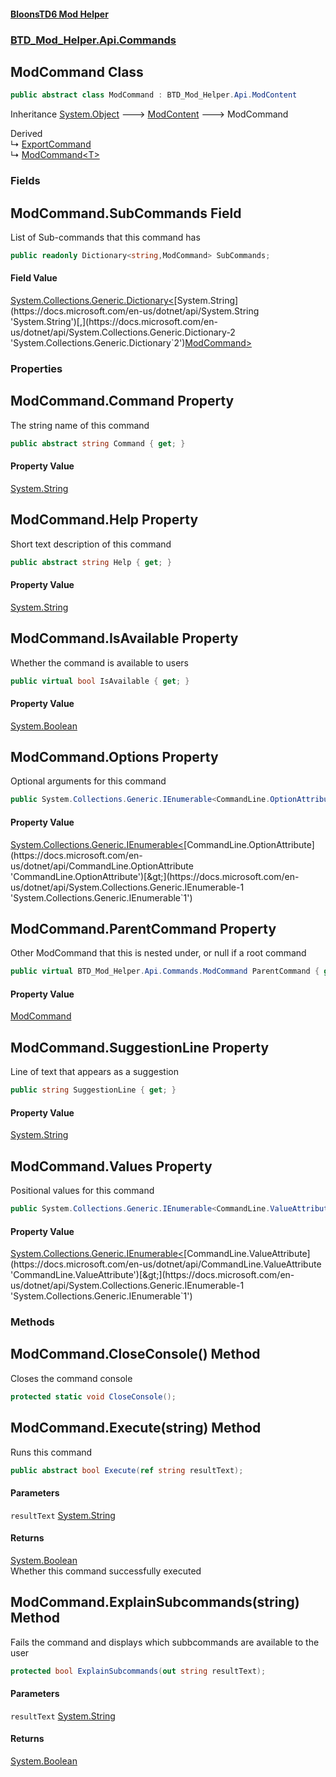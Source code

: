 #### [BloonsTD6 Mod Helper](README.md 'README')
### [BTD_Mod_Helper.Api.Commands](README.md#BTD_Mod_Helper.Api.Commands 'BTD_Mod_Helper.Api.Commands')

## ModCommand Class

```csharp
public abstract class ModCommand : BTD_Mod_Helper.Api.ModContent
```

Inheritance [System.Object](https://docs.microsoft.com/en-us/dotnet/api/System.Object 'System.Object') &#129106; [ModContent](BTD_Mod_Helper.Api.ModContent.md 'BTD_Mod_Helper.Api.ModContent') &#129106; ModCommand

Derived  
&#8627; [ExportCommand](BTD_Mod_Helper.Api.Commands.ExportCommand.md 'BTD_Mod_Helper.Api.Commands.ExportCommand')  
&#8627; [ModCommand&lt;T&gt;](BTD_Mod_Helper.Api.Commands.ModCommand_T_.md 'BTD_Mod_Helper.Api.Commands.ModCommand<T>')
### Fields

<a name='BTD_Mod_Helper.Api.Commands.ModCommand.SubCommands'></a>

## ModCommand.SubCommands Field

List of Sub-commands that this command has

```csharp
public readonly Dictionary<string,ModCommand> SubCommands;
```

#### Field Value
[System.Collections.Generic.Dictionary&lt;](https://docs.microsoft.com/en-us/dotnet/api/System.Collections.Generic.Dictionary-2 'System.Collections.Generic.Dictionary`2')[System.String](https://docs.microsoft.com/en-us/dotnet/api/System.String 'System.String')[,](https://docs.microsoft.com/en-us/dotnet/api/System.Collections.Generic.Dictionary-2 'System.Collections.Generic.Dictionary`2')[ModCommand](BTD_Mod_Helper.Api.Commands.ModCommand.md 'BTD_Mod_Helper.Api.Commands.ModCommand')[&gt;](https://docs.microsoft.com/en-us/dotnet/api/System.Collections.Generic.Dictionary-2 'System.Collections.Generic.Dictionary`2')
### Properties

<a name='BTD_Mod_Helper.Api.Commands.ModCommand.Command'></a>

## ModCommand.Command Property

The string name of this command

```csharp
public abstract string Command { get; }
```

#### Property Value
[System.String](https://docs.microsoft.com/en-us/dotnet/api/System.String 'System.String')

<a name='BTD_Mod_Helper.Api.Commands.ModCommand.Help'></a>

## ModCommand.Help Property

Short text description of this command

```csharp
public abstract string Help { get; }
```

#### Property Value
[System.String](https://docs.microsoft.com/en-us/dotnet/api/System.String 'System.String')

<a name='BTD_Mod_Helper.Api.Commands.ModCommand.IsAvailable'></a>

## ModCommand.IsAvailable Property

Whether the command is available to users

```csharp
public virtual bool IsAvailable { get; }
```

#### Property Value
[System.Boolean](https://docs.microsoft.com/en-us/dotnet/api/System.Boolean 'System.Boolean')

<a name='BTD_Mod_Helper.Api.Commands.ModCommand.Options'></a>

## ModCommand.Options Property

Optional arguments for this command

```csharp
public System.Collections.Generic.IEnumerable<CommandLine.OptionAttribute> Options { get; }
```

#### Property Value
[System.Collections.Generic.IEnumerable&lt;](https://docs.microsoft.com/en-us/dotnet/api/System.Collections.Generic.IEnumerable-1 'System.Collections.Generic.IEnumerable`1')[CommandLine.OptionAttribute](https://docs.microsoft.com/en-us/dotnet/api/CommandLine.OptionAttribute 'CommandLine.OptionAttribute')[&gt;](https://docs.microsoft.com/en-us/dotnet/api/System.Collections.Generic.IEnumerable-1 'System.Collections.Generic.IEnumerable`1')

<a name='BTD_Mod_Helper.Api.Commands.ModCommand.ParentCommand'></a>

## ModCommand.ParentCommand Property

Other ModCommand that this is nested under, or null if a root command

```csharp
public virtual BTD_Mod_Helper.Api.Commands.ModCommand ParentCommand { get; }
```

#### Property Value
[ModCommand](BTD_Mod_Helper.Api.Commands.ModCommand.md 'BTD_Mod_Helper.Api.Commands.ModCommand')

<a name='BTD_Mod_Helper.Api.Commands.ModCommand.SuggestionLine'></a>

## ModCommand.SuggestionLine Property

Line of text that appears as a suggestion

```csharp
public string SuggestionLine { get; }
```

#### Property Value
[System.String](https://docs.microsoft.com/en-us/dotnet/api/System.String 'System.String')

<a name='BTD_Mod_Helper.Api.Commands.ModCommand.Values'></a>

## ModCommand.Values Property

Positional values for this command

```csharp
public System.Collections.Generic.IEnumerable<CommandLine.ValueAttribute> Values { get; }
```

#### Property Value
[System.Collections.Generic.IEnumerable&lt;](https://docs.microsoft.com/en-us/dotnet/api/System.Collections.Generic.IEnumerable-1 'System.Collections.Generic.IEnumerable`1')[CommandLine.ValueAttribute](https://docs.microsoft.com/en-us/dotnet/api/CommandLine.ValueAttribute 'CommandLine.ValueAttribute')[&gt;](https://docs.microsoft.com/en-us/dotnet/api/System.Collections.Generic.IEnumerable-1 'System.Collections.Generic.IEnumerable`1')
### Methods

<a name='BTD_Mod_Helper.Api.Commands.ModCommand.CloseConsole()'></a>

## ModCommand.CloseConsole() Method

Closes the command console

```csharp
protected static void CloseConsole();
```

<a name='BTD_Mod_Helper.Api.Commands.ModCommand.Execute(string)'></a>

## ModCommand.Execute(string) Method

Runs this command

```csharp
public abstract bool Execute(ref string resultText);
```
#### Parameters

<a name='BTD_Mod_Helper.Api.Commands.ModCommand.Execute(string).resultText'></a>

`resultText` [System.String](https://docs.microsoft.com/en-us/dotnet/api/System.String 'System.String')

#### Returns
[System.Boolean](https://docs.microsoft.com/en-us/dotnet/api/System.Boolean 'System.Boolean')  
Whether this command successfully executed

<a name='BTD_Mod_Helper.Api.Commands.ModCommand.ExplainSubcommands(string)'></a>

## ModCommand.ExplainSubcommands(string) Method

Fails the command and displays which subbcommands are available to the user

```csharp
protected bool ExplainSubcommands(out string resultText);
```
#### Parameters

<a name='BTD_Mod_Helper.Api.Commands.ModCommand.ExplainSubcommands(string).resultText'></a>

`resultText` [System.String](https://docs.microsoft.com/en-us/dotnet/api/System.String 'System.String')

#### Returns
[System.Boolean](https://docs.microsoft.com/en-us/dotnet/api/System.Boolean 'System.Boolean')